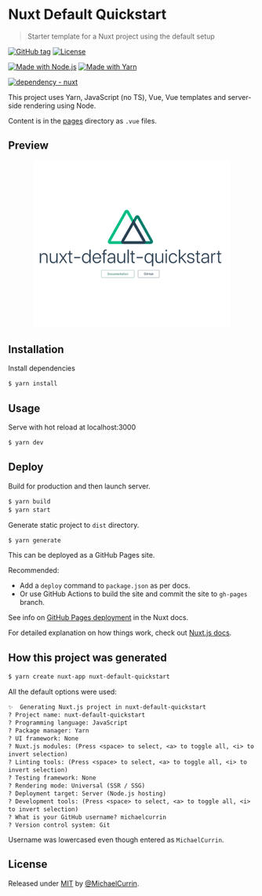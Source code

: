 # Nuxt Default Quickstart
> Starter template for a Nuxt project using the default setup

[![GitHub tag](https://img.shields.io/github/tag/MichaelCurrin/nuxt-default-quickstart?include_prereleases=&sort=semver)](https://github.com/MichaelCurrin/nuxt-default-quickstart/releases/)
[![License](https://img.shields.io/badge/License-MIT-blue)](#license)

[![Made with Node.js](https://img.shields.io/badge/Node.js->%3D12-blue?logo=node.js&logoColor=white)](https://nodejs.org)
[![Made with Yarn](https://img.shields.io/badge/Yarn->%3D1-blue?logo=yarn&logoColor=white)](https://yarnpkg.com/)

[![dependency - nuxt](https://img.shields.io/badge/dependency-nuxt-blue)](https://www.npmjs.com/package/nuxt)

This project uses Yarn, JavaScript (no TS), Vue, Vue templates and server-side rendering using Node.

Content is in the [pages](/pages/) directory as `.vue` files.


## Preview

<div align="center">
    <img src="/sample.png" alt="Sample screenshot" title="Sample screenshot" width="400" />
</div>


## Installation

Install dependencies

```sh
$ yarn install
```


## Usage

Serve with hot reload at localhost:3000

```sh
$ yarn dev
```


## Deploy

Build for production and then launch server.

```sh
$ yarn build
$ yarn start
```

Generate static project to `dist` directory.

```sh
$ yarn generate
```

This can be deployed as a GitHub Pages site. 

Recommended:

- Add a `deploy` command to `package.json` as per docs.
- Or use GitHub Actions to build the site and commit the site to `gh-pages` branch.

See info on [GitHub Pages deployment](https://nuxtjs.org/docs/2.x/deployment/github-pages/) in the Nuxt docs.

For detailed explanation on how things work, check out [Nuxt.js docs](https://nuxtjs.org).


## How this project was generated

```sh
$ yarn create nuxt-app nuxt-default-quickstart
```

All the default options were used:

```
✨  Generating Nuxt.js project in nuxt-default-quickstart
? Project name: nuxt-default-quickstart
? Programming language: JavaScript
? Package manager: Yarn
? UI framework: None
? Nuxt.js modules: (Press <space> to select, <a> to toggle all, <i> to invert selection)
? Linting tools: (Press <space> to select, <a> to toggle all, <i> to invert selection)
? Testing framework: None
? Rendering mode: Universal (SSR / SSG)
? Deployment target: Server (Node.js hosting)
? Development tools: (Press <space> to select, <a> to toggle all, <i> to invert selection)
? What is your GitHub username? michaelcurrin
? Version control system: Git
```

Username was lowercased even though entered as `MichaelCurrin`.


## License

Released under [MIT](/LICENSE) by [@MichaelCurrin](https://github.com/MichaelCurrin).
